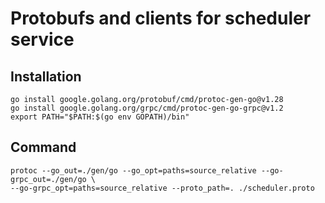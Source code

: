 # Protobufs and clients for scheduler service

## Installation
```
go install google.golang.org/protobuf/cmd/protoc-gen-go@v1.28
go install google.golang.org/grpc/cmd/protoc-gen-go-grpc@v1.2
export PATH="$PATH:$(go env GOPATH)/bin"
```

## Command
```
protoc --go_out=./gen/go --go_opt=paths=source_relative --go-grpc_out=./gen/go \
--go-grpc_opt=paths=source_relative --proto_path=. ./scheduler.proto
```

